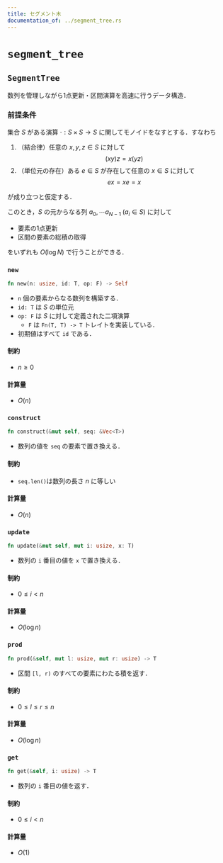 ```yaml
---
title: セグメント木
documentation_of: ../segment_tree.rs
---
```


# `segment_tree`

## `SegmentTree`
数列を管理しながら1点更新・区間演算を高速に行うデータ構造．

### 前提条件
集合 $S$ がある演算 $\cdot : S\times S\to S$ に関してモノイドをなすとする．すなわち

1. （結合律）任意の $x, y, z\in S$ に対して
$$(xy)z=x(yz)$$
2. （単位元の存在）ある $e\in S$ が存在して任意の $x\in S$ に対して $$ex=xe=x$$

が成り立つと仮定する．

このとき，$S$ の元からなる列 $a_0,\cdots a_{N-1}\; (a_i\in S)$ に対して

- 要素の1点更新
- 区間の要素の総積の取得

をいずれも $O(\log N)$ で行うことができる．

### `new`
```rust
fn new(n: usize, id: T, op: F) -> Self
```
- `n` 個の要素からなる数列を構築する．
- `id: T` は $S$ の単位元
- `op: F` は $S$ に対して定義された二項演算
    - `F` は `Fn(T, T) -> T` トレイトを実装している．
- 初期値はすべて `id` である．

#### 制約
- $n\geq 0$

#### 計算量
- $O(n)$

### `construct`
```rust
fn construct(&mut self, seq: &Vec<T>)
```
- 数列の値を `seq` の要素で置き換える．

#### 制約
- `seq.len()`は数列の長さ $n$ に等しい

#### 計算量
- $O(n)$

### `update`
```rust
fn update(&mut self, mut i: usize, x: T)
```
- 数列の `i` 番目の値を `x` で置き換える．

#### 制約
- $0\leq i < n$

#### 計算量
- $O(\log n)$

### `prod`
```rust
fn prod(&self, mut l: usize, mut r: usize) -> T
```
- 区間 `[l, r)` のすべての要素にわたる積を返す．

#### 制約
- $0\leq l \leq r \leq n$

#### 計算量
- $O(\log n)$

### `get`
```rust
fn get(&self, i: usize) -> T
```
- 数列の `i` 番目の値を返す．

#### 制約
- $0 \leq i < n$

#### 計算量
- $O(1)$
